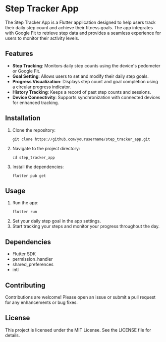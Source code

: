 # Step Tracker App

The Step Tracker App is a Flutter application designed to help users track their daily step count and achieve their fitness goals. The app integrates with Google Fit to retrieve step data and provides a seamless experience for users to monitor their activity levels.

## Features

- **Step Tracking**: Monitors daily step counts using the device's pedometer or Google Fit.
- **Goal Setting**: Allows users to set and modify their daily step goals.
- **Progress Visualization**: Displays step count and goal completion using a circular progress indicator.
- **History Tracking**: Keeps a record of past step counts and sessions.
- **Device Connectivity**: Supports synchronization with connected devices for enhanced tracking.

## Installation

1. Clone the repository:
   ```
   git clone https://github.com/yourusername/step_tracker_app.git
   ```
2. Navigate to the project directory:
   ```
   cd step_tracker_app
   ```
3. Install the dependencies:
   ```
   flutter pub get
   ```

## Usage

1. Run the app:
   ```
   flutter run
   ```
2. Set your daily step goal in the app settings.
3. Start tracking your steps and monitor your progress throughout the day.

## Dependencies

- Flutter SDK
- permission_handler
- shared_preferences
- intl

## Contributing

Contributions are welcome! Please open an issue or submit a pull request for any enhancements or bug fixes.

## License

This project is licensed under the MIT License. See the LICENSE file for details.